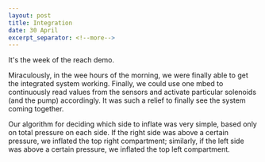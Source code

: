 ```yaml
---
layout: post
title: Integration
date: 30 April
excerpt_separator: <!--more-->
---
```


It's the week of the reach demo.

Miraculously, in the wee hours of the morning, we were finally able to get the integrated system working. Finally, we could use one mbed to continuously read values from the sensors and activate particular solenoids (and the pump) accordingly. It was such a relief to finally see the system coming together.

<!--more-->

Our algorithm for deciding which side to inflate was very simple, based only on total pressure on each side. If the right side was above a certain pressure, we inflated the top right compartment; similarly, if the left side was above a certain pressure, we inflated the top left compartment.
